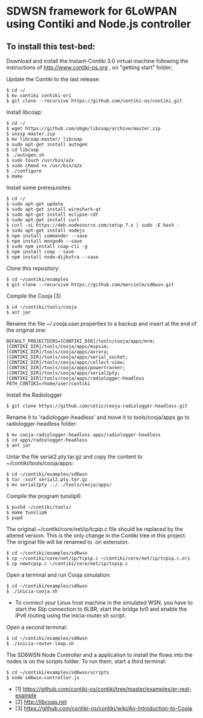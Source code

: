 
SDWSN framework for 6LoWPAN using Contiki and Node.js controller
==============================================================================


To install this test-bed: 
-------------------------
Download and install the Instant-Contiki 3.0 virtual machine following the instructions of http://www.contiki-os.org , on "getting start" folder;

Update the Contiki to the last release: 

	$ cd ~/
	$ mv contiki contiki-ori
	$ git clone --recursive https://github.com/contiki-os/contiki.git

Install libcoap:

	$ cd ~/
	$ wget https://github.com/obgm/libcoap/archive/master.zip
	$ unzip master.zip
	$ mv libcoap-master/ libcoap
	$ sudo apt-get install autogen
	$ cd libcoap
	$ ./autogen.sh
   	$ sudo touch /usr/bin/a2x
   	$ sudo chmod +x /usr/bin/a2x
	$ ./configure
	$ make

Install some prerequisites:

	$ cd ~/
	$ sudo apt-get update
	$ sudo apt-get install wireshark-qt
	$ sudo apt-get install eclipse-cdt
	$ sudo apt-get install curl
	$ curl -sL https://deb.nodesource.com/setup_7.x | sudo -E bash -
	$ sudo apt-get install nodejs
	$ npm install commander --save
	$ npm install mongodb --save
	$ sudo npm install coap-cli -g
	$ npm install coap --save
	$ npm install node-dijkstra --save
 
Clone this repository:

	$ cd ~/contiki/examples
	$ git clone --recursive https://github.com/marciolm/sd6wsn.git 

Compile the Cooja [3]

	$ cd ~/contiki/tools/cooja
	$ ant jar
	
Rename the file ~/.cooja.user.properties to a backup and insert at the end of the original one: 

	DEFAULT_PROJECTDIRS=[CONTIKI_DIR]/tools/cooja/apps/mrm;[CONTIKI_DIR]/tools/cooja/apps/mspsim;[CONTIKI_DIR]/tools/cooja/apps/avrora;[CONTIKI_DIR]/tools/cooja/apps/serial_socket;[CONTIKI_DIR]/tools/cooja/apps/collect-view;[CONTIKI_DIR]/tools/cooja/apps/powertracker;[CONTIKI_DIR]/tools/cooja/apps/serial2pty;[CONTIKI_DIR]/tools/cooja/apps/radiologger-headless
	PATH_CONTIKI=/home/user/contiki

Install the Radiologger

	$ git clone https://github.com/cetic/cooja-radiologger-headless.git

Rename it to 'radiologger-headless' and move it to tools/cooja/apps
go to radiologger-headless folder:

    $ mv cooja-radiologger-headless apps/radiologger-headless
    $ cd apps/radiologger-headless
	$ ant jar
	
Untar the file serial2.pty.tar.gz and copy the content to ~/contiki/tools/cooja/apps:

	$ cd ~/contiki/examples/sd6wsn
    $ tar -xvzf serial2.pty.tar.gz
    $ mv serial2pty ../../tools/cooja/apps/

Compile the program tunslip6:

	$ pushd ~/contiki/tools/
	$ make tunslip6
	$ popd

The original ~/contiki/core/net/ip/tcpip.c file should be replaced by the altered version. This is the only change in the Contiki tree in this project. The original file will be renamed to .ori extension.

    $ cd ~/contiki/examples/sd6wsn
    $ cp ~/contiki/core/net/ip/tcpip.c ~/contiki/core/net/ip/tcpip.c.ori
    $ cp newtcpip.c ~/contiki/core/net/ip/tcpip.c

Open a terminal and run Cooja simulation:

	$ cd ~/contiki/examples/sd6wsn
	$ ./inicia-cooja.sh 

* To connect your Linux host machine in the simulated WSN, you have to start the Slip connection to 6LBR, start the bridge br0 and enable the IPv6 routing using the inicia-router.sh script.

Open a second terminal:

	$ cd ~/contiki/examples/sd6wsn
	$ ./inicia-router-loop.sh

The SD6WSN Node Controller and a application to install the flows into the nodes is on the scripts folder. To run them, start a third terminal:

	$ cd ~/contiki/examples/sd6wsn/scripts
	$ node sd6wsn-controller.js

* [1] https://github.com/contiki-os/contiki/tree/master/examples/er-rest-example
* [2] http://libcoap.net
* [3] https://github.com/contiki-os/contiki/wiki/An-Introduction-to-Cooja
